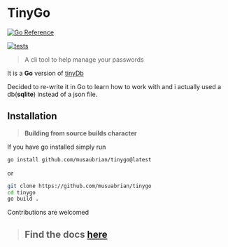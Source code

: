 # TinyGo

[![Go Reference](https://pkg.go.dev/badge/github.com/musaubrian/tinygo.svg)](https://pkg.go.dev/github.com/musaubrian/tinygo)

[![tests](https://github.com/musaubrian/tinygo/actions/workflows/test.yml/badge.svg)](https://github.com/musaubrian/tinygo/actions/workflows/test.yml)
 > A cli tool to help manage your passwords

It is a **Go** version of [tinyDb](https://github.com/musaubrian/tinydb)

Decided to re-write it in Go to learn how to work with
and i actually used a db(**sqlite**) instead of a json file.

## Installation


> **Building from source builds character**


If you have go installed simply run
```sh 
go install github.com/musaubrian/tinygo@latest
```
or

```sh
git clone https://github.com/musuabrian/tinygo
cd tinygo
go build .
```

Contributions are welcomed

> ## Find the docs [here](./docs/docs.md)
